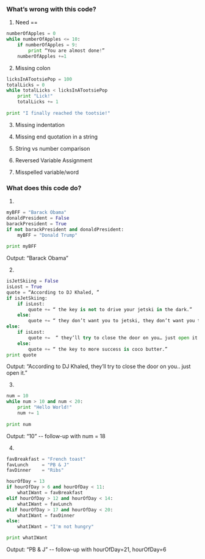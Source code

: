 ### What’s wrong with this code?

1) Need ==

```python
numberOfApples = 0
while numberOfApples <= 10:
	if numberOfApples = 9:
		print “You are almost done!”
	numberOfApples +=1
```

2) Missing colon
```python
licksInATootsiePop = 100 
totalLicks = 0 
while totalLicks < licksInATootsiePop
	print "Lick!" 
	totalLicks += 1 
    
print "I finally reached the tootsie!" 
```
3) Missing indentation

4) Missing end quotation in a string

5) String vs number comparison

6) Reversed Variable Assignment 

7) Misspelled variable/word

### What does this code do?

1)
```python
myBFF = "Barack Obama"
donaldPresident = False
barackPresident = True
if not barackPresident and donaldPresident:
	myBFF = "Donald Trump"
  
print myBFF
```
Output: “Barack Obama”

2)
```python
isJetSkiing = False
isLost = True
quote = “According to DJ Khaled, ”
if isJetSkiing:
	if isLost:
		quote += “ the key is not to drive your jetski in the dark.”
	else:
		quote += “ they don’t want you to jetski, they don’t want you to smile.”
else:
	if isLost:
		quote +=  “ they’ll try to close the door on you… just open it.”
	else:
		quote += “ the key to more success is coco butter.”
print quote
```
Output: “According to DJ Khaled, they’ll try to close the door on you.. just open it.”

3)
```python
num = 10
while num > 10 and num < 20:
	print "Hello World!"
	num += 1
   
print num 
```
Output: “10” -- follow-up with num = 18

4)
```python
favBreakfast = "French toast"
favLunch     = "PB & J"
favDinner    = "Ribs"

hourOfDay = 13
if hourOfDay > 6 and hourOfDay < 11:
	whatIWant = favBreakfast
elif hourOfDay > 12 and hourOfDay < 14:
	whatIWant = favLunch
elif hourOfDay > 17 and hourOfDay < 20:
	whatIWant = favDinner
else:
	whatIWant = "I'm not hungry"

print whatIWant 
```
Output: “PB & J” -- follow-up with hourOfDay=21, hourOfDay=6



